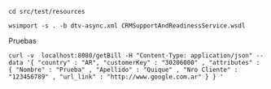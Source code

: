 
	cd src/test/resources

	wsimport -s . -b dtv-async.xml CRMSupportAndReadinessService.wsdl


Pruebas

	curl -v  localhost:8080/getBill -H "Content-Type: application/json" --data '{ "country" : "AR", "customerKey" : "30206000" , "attributes" : { "Nombre" : "Prueba" , "Apellido" : "Quique" , "Nro Cliente" : "123456789" , "url_link" : "http://www.google.com.ar" } } ' 
